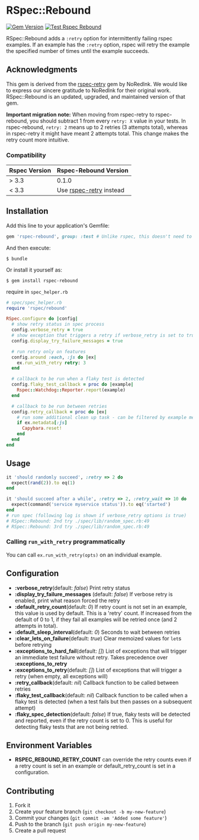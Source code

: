 # RSpec::Rebound

[![Gem Version](https://badge.fury.io/rb/rspec-rebound.svg)](https://badge.fury.io/rb/rspec-rebound) [![Test Rspec Rebound](https://github.com/windmotion-io/rspec-rebound/actions/workflows/ci.yml/badge.svg)](https://github.com/windmotion-io/rspec-rebound/actions/workflows/ci.yml)

RSpec::Rebound adds a ``:retry`` option for intermittently failing rspec examples.
If an example has the ``:retry`` option, rspec will retry the example the
specified number of times until the example succeeds.

## Acknowledgments

This gem is derived from the [rspec-retry](https://github.com/NoRedInk/rspec-retry) gem by NoRedInk. We would like to express our sincere gratitude to NoRedInk for their original work. RSpec::Rebound is an updated, upgraded, and maintained version of that gem.

**Important migration note:** When moving from rspec-retry to rspec-rebound, you should subtract 1 from every `retry: X` value in your tests. In rspec-rebound, `retry: 2` means up to 2 retries (3 attempts total), whereas in rspec-retry it might have meant 2 attempts total. This change makes the retry count more intuitive.

### Compatibility

| Rspec Version | Rspec-Rebound Version |
|---------------|------------------------|
| > 3.3         | 0.1.0                  |
| < 3.3         | Use [rspec-retry](https://github.com/NoRedInk/rspec-retry) instead |


## Installation

Add this line to your application's Gemfile:

```ruby
gem 'rspec-rebound', group: :test # Unlike rspec, this doesn't need to be included in development group
```

And then execute:

    $ bundle

Or install it yourself as:

    $ gem install rspec-rebound

require in ``spec_helper.rb``

```ruby
# spec/spec_helper.rb
require 'rspec/rebound'

RSpec.configure do |config|
  # show retry status in spec process
  config.verbose_retry = true
  # show exception that triggers a retry if verbose_retry is set to true
  config.display_try_failure_messages = true

  # run retry only on features
  config.around :each, :js do |ex|
    ex.run_with_retry retry: 3
  end

  # callback to be run when a flaky test is detected
  config.flaky_test_callback = proc do |example|
    Rspec::Watchdog::Reporter.report(example)
  end

  # callback to be run between retries
  config.retry_callback = proc do |ex|
    # run some additional clean up task - can be filtered by example metadata
    if ex.metadata[:js]
      Capybara.reset!
    end
  end
end
```

## Usage

```ruby
it 'should randomly succeed', :retry => 2 do
  expect(rand(2)).to eq(1)
end

it 'should succeed after a while', :retry => 2, :retry_wait => 10 do
  expect(command('service myservice status')).to eq('started')
end
# run spec (following log is shown if verbose_retry options is true)
# RSpec::Rebound: 2nd try ./spec/lib/random_spec.rb:49
# RSpec::Rebound: 3rd try ./spec/lib/random_spec.rb:49
```

### Calling `run_with_retry` programmatically

You can call `ex.run_with_retry(opts)` on an individual example.

## Configuration

- __:verbose_retry__(default: *false*) Print retry status
- __:display_try_failure_messages__ (default: *false*) If verbose retry is enabled, print what reason forced the retry
- __:default_retry_count__(default: *0*) If retry count is not set in an example, this value is used by default. This is a 'retry' count. If increased from the default of 0 to 1, if they fail all examples will be retried once (and 2 attempts in total).
- __:default_sleep_interval__(default: *0*) Seconds to wait between retries
- __:clear_lets_on_failure__(default: *true*) Clear memoized values for ``let``s before retrying
- __:exceptions_to_hard_fail__(default: *[]*) List of exceptions that will trigger an immediate test failure without retry. Takes precedence over __:exceptions_to_retry__
- __:exceptions_to_retry__(default: *[]*) List of exceptions that will trigger a retry (when empty, all exceptions will)
- __:retry_callback__(default: *nil*) Callback function to be called between retries
- __:flaky_test_callback__(default: *nil*) Callback function to be called when a flaky test is detected (when a test fails but then passes on a subsequent attempt)
- __:flaky_spec_detection__(default: *false*) If true, flaky tests will be detected and reported, even if the retry count is set to 0. This is useful for detecting flaky tests that are not being retried.

## Environment Variables
- __RSPEC_REBOUND_RETRY_COUNT__ can override the retry counts even if a retry count is set in an example or default_retry_count is set in a configuration.

## Contributing

1. Fork it
2. Create your feature branch (`git checkout -b my-new-feature`)
3. Commit your changes (`git commit -am 'Added some feature'`)
4. Push to the branch (`git push origin my-new-feature`)
5. Create a pull request
